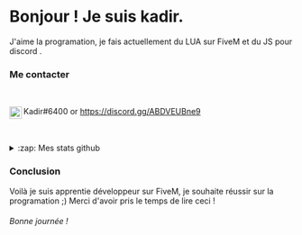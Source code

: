 # Bonjour ! Je suis kadir.

J'aime la programation, je fais actuellement du LUA sur FiveM et du JS pour discord .

### Me contacter

<br/>

<img align="left" alt="My discord" width="22px" src="https://cdn.jsdelivr.net/npm/simple-icons@v3/icons/discord.svg"> Kadir#6400 or https://discord.gg/ABDVEUBne9
 
 <br />

<br/>

<details> 
  <summary>:zap: Mes stats github</summary>

  <br />
  
  [![Kadir github stats](https://github-readme-stats.vercel.app/api?username=Kadir-FiveM)](https://github.com/Kadir-FiveM?tab=repositories)

  [![Top Langs](https://github-readme-stats.vercel.app/api/top-langs/?username=Kadir-FiveM)](https://github.com/Kadir-FiveM?tab=repositories)
  
</details>

### Conclusion

Voilà je suis apprentie développeur sur FiveM, je souhaite réussir sur la programation ;)
Merci d'avoir pris le temps de lire ceci ! 

###### Bonne journée !
